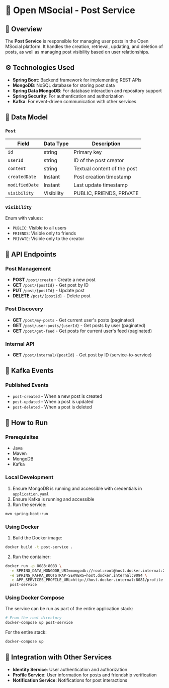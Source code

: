 # 📝 Open MSocial - Post Service

## 📌 Overview

The **Post Service** is responsible for managing user posts in the Open MSocial platform. It handles the creation, retrieval, updating, and deletion of posts, as well as managing post visibility based on user relationships.

## ⚙️ Technologies Used

- **Spring Boot**: Backend framework for implementing REST APIs
- **MongoDB**: NoSQL database for storing post data
- **Spring Data MongoDB**: For database interaction and repository support
- **Spring Security**: For authentication and authorization
- **Kafka**: For event-driven communication with other services

## 🧩 Data Model

### `Post`
| Field         | Data Type    | Description                    |
|---------------|--------------|--------------------------------|
| `id`          | string       | Primary key                    |
| `userId`      | string       | ID of the post creator         |
| `content`     | string       | Textual content of the post    |
| `createdDate` | Instant      | Post creation timestamp        |
| `modifiedDate`| Instant      | Last update timestamp          |
| `visibility`  | Visibility   | PUBLIC, FRIENDS, PRIVATE       |

### `Visibility`
Enum with values:
- `PUBLIC`: Visible to all users
- `FRIENDS`: Visible only to friends
- `PRIVATE`: Visible only to the creator

## 📡 API Endpoints

### Post Management
- **POST** `/post/create` - Create a new post
- **GET** `/post/{postId}` - Get post by ID
- **PUT** `/post/{postId}` - Update post
- **DELETE** `/post/{postId}` - Delete post

### Post Discovery
- **GET** `/post/my-posts` - Get current user's posts (paginated)
- **GET** `/post/user-posts/{userId}` - Get posts by user (paginated)
- **GET** `/post/get-feed` - Get posts for current user's feed (paginated)

### Internal API
- **GET** `/post/internal/{postId}` - Get post by ID (service-to-service)

## 🔄 Kafka Events

### Published Events
- `post-created` - When a new post is created
- `post-updated` - When a post is updated
- `post-deleted` - When a post is deleted

## 🚀 How to Run

### Prerequisites
- Java
- Maven
- MongoDB
- Kafka

### Local Development
1. Ensure MongoDB is running and accessible with credentials in `application.yaml`
2. Ensure Kafka is running and accessible
3. Run the service:
```bash
mvn spring-boot:run
```

### Using Docker
1. Build the Docker image:
```bash
docker build -t post-service .
```

2. Run the container:
```bash
docker run -p 8083:8083 \
  -e SPRING_DATA_MONGODB_URI=mongodb://root:root@host.docker.internal:27017/post-service?authSource=admin \
  -e SPRING_KAFKA_BOOTSTRAP-SERVERS=host.docker.internal:9094 \
  -e APP_SERVICES_PROFILE_URL=http://host.docker.internal:8081/profile \
  post-service
```

### Using Docker Compose
The service can be run as part of the entire application stack:
```bash
# From the root directory
docker-compose up post-service
```

For the entire stack:
```bash
docker-compose up
```

## 🔄 Integration with Other Services

- **Identity Service**: User authentication and authorization
- **Profile Service**: User information for posts and friendship verification
- **Notification Service**: Notifications for post interactions